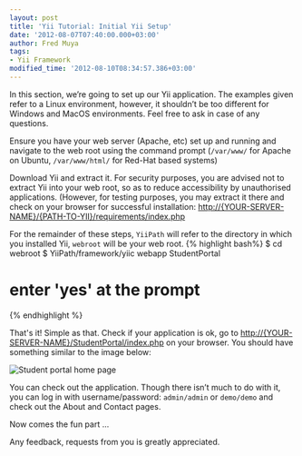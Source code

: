 ```yaml
---
layout: post
title: 'Yii Tutorial: Initial Yii Setup'
date: '2012-08-07T07:40:00.000+03:00'
author: Fred Muya
tags:
- Yii Framework
modified_time: '2012-08-10T08:34:57.386+03:00'
---
```


In this section, we’re going to set up our Yii application. The examples given
refer to a Linux environment, however, it shouldn’t be too different for Windows
and MacOS environments. Feel free to ask in case of any questions.

Ensure you have your web server (Apache, etc) set up and running and navigate
to the web root using the command prompt (`/var/www/` for Apache on Ubuntu,
  `/var/www/html/` for Red-Hat based systems)

Download Yii and extract it. For security purposes, you are advised not to
extract Yii into your web root, so as to reduce accessibility by unauthorised
applications. (However, for testing purposes, you may extract it there and check
  on your browser for successful installation: [http://{YOUR-SERVER-NAME}/{PATH-TO-YII}/requirements/index.php](http://{YOUR-SERVER-NAME}/{PATH-TO-YII}/requirements/index.php)

For the remainder of these steps, `YiiPath` will refer to the directory in which you installed Yii, `webroot` will be your web root.
{% highlight bash%}
$ cd webroot
$ YiiPath/framework/yiic webapp StudentPortal
# enter 'yes' at the prompt
{% endhighlight %}

That's it! Simple as that. Check if your application is ok, go to [http://{YOUR-SERVER-NAME}/StudentPortal/index.php](http://localhost/StudentPortal/index.php) on your browser. You should have something similar to the image below:

![Student portal home page](http://2.bp.blogspot.com/-MFqdUt2Srrs/UCCazx1T12I/AAAAAAAAAQ4/E_YV8AceshE/s1600/Screenshot+from+2012-08-05+22:52:58.png)

You can check out the application. Though there isn’t much to do with it, you can log in with username/password: `admin/admin` or `demo/demo` and check out the About and Contact pages.

Now comes the fun part ...

Any feedback, requests from you is greatly appreciated.
